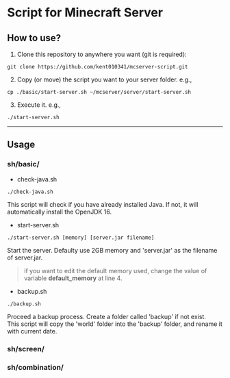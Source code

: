 # Script for Minecraft Server

## How to use?
1. Clone this repository to anywhere you want (git is required):  
```
git clone https://github.com/kent010341/mcserver-script.git
```

2. Copy (or move) the script you want to your server folder. e.g.,  
```
cp ./basic/start-server.sh ~/mcserver/server/start-server.sh
```

3. Execute it. e.g.,
```
./start-server.sh
```

---

## Usage
### sh/basic/
* check-java.sh  
```
./check-java.sh
```  
This script will check if you have already installed Java. If not, it will automatically install the OpenJDK 16.

* start-server.sh
```
./start-server.sh [memory] [server.jar filename]
```  
Start the server. Defaulty use 2GB memory and 'server.jar' as the filename of server.jar.  
> if you want to edit the default memory used, change the value of variable **default_memory** at line 4.

* backup.sh
```
./backup.sh
```  
Proceed a backup process. Create a folder called 'backup' if not exist.  
This script will copy the 'world' folder into the 'backup' folder, and rename it with current date.  

### sh/screen/

### sh/combination/
